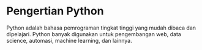 # Pengertian Python

Python adalah bahasa pemrograman tingkat tinggi yang mudah dibaca dan dipelajari. Python banyak digunakan untuk pengembangan web, data science, automasi, machine learning, dan lainnya.
